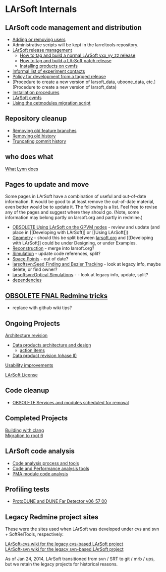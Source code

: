 # LArSoft Internals



## LArSoft code management and distribution

-   [Adding or removing users](Adding_or_removing_users)
-   Administrative scripts will be kept in the larreltools repository.
-   [LArSoft release management](LArSoft_release_management)
    -   [How to tag and build a normal LArSoft vxx_yy_zz release](How_to_tag_and_build_a_LArSoft_vx_yy_zz_release)
    -   [How to tag and build a LArSoft patch release](How_to_tag_and_build_a_LArSoft_patch_release)
    -   [Installing products on cvmfs](Installing_products_on_cvmfs)
-   [Informal list of experiment contacts](Informal_list_of_experiment_contacts)
-   [Policy for development from a tagged release](Policy_for_development_from_a_tagged_release)
-   [Procedure to create a new version of larsoft_data, uboone_data, etc.](Procedure to create a new version of larsoft_data)
-   [Installation procedures](Installation_procedures)
-   [LArSoft cvmfs](LArSoft_cvmfs)
-   [Using the cetmodules migration script](Using_the_cetmodules_migration_script)

## Repository cleanup

-   [Removing old feature branches](Removing_old_feature_branches)
-   [Removing old history](Removing_old_history)
-   [Truncating commit history](Truncating_commit_history)

## who does what

[What Lynn does](What_Lynn_does)

## Pages to update and move

Some pages in LArSoft have a combination of useful and out-of-date information. It would be good to at least remove the out-of-date material, even better would be to update it. The following is a list. Feel free to revise any of the pages and suggest where they should go. (Note, some information may belong partly on larsoft.org and partly in redmine.)

-   [OBSOLETE Using LArSoft on the GPVM nodes](OBSOLETE_Using_LArSoft_on_the_GPVM_nodes) - review and update (and place in \[\[Developing with LArSoft\]\] or \[\[Using LArSoft\]\])
-   [Geometry](Geometry) - should this be split between [larsoft.org](https://larsoft.org/important-concepts-in-larsoft/geometry/) and \[\[Developing with LArSoft\]\] could be under Designing, or under Examples.
-   [Reconstruction](Reconstruction) - merge into larsoft.org?
-   [Simulation](Simulation) - update code references, split?
-   [Space Points](Space_Points) - out of date?
-   [larsoftsvn:Seed Finding and Bezier Tracking](https://cdcvs.fnal.gov/redmine/projects/larsoftsvn/wiki/Seed_Finding_and_Bezier_Tracking) - look at legacy info, maybe delete, or find owner?
-   [larsoftsvn:Optical Simulations](https://cdcvs.fnal.gov/redmine/projects/larsoftsvn/wiki/Optical_Simulations) - - look at legacy info, update, split?
-   [dependencies](dependencies)

## [OBSOLETE FNAL Redmine tricks](OBSOLETE_FNAL_Redmine_tricks)

-   replace with github wiki tips?

## Ongoing Projects

[Architecture revision](Architecture_revision)

-   [Data products architecture and design](Data_products_architecture_and_design)
    -   [action items](DataProductsArchitectureActionItems)
-   [Data product revision (phase II)](Data_product_revision_(phase_II))

[Usability improvements](Usability_improvements)

[LArSoft License](LArSoft_License)

## Code cleanup

-   [OBSOLETE Services and modules scheduled for removal](OBSOLETE_Services_and_modules_scheduled_for_removal)

## Completed Projects

[Building with clang](Building_with_clang)  
[Migration to root 6](Migration_to_root_6)

## LArSoft code analysis

-   [Code analysis process and tools](Code_analysis_process_and_tools)
-   [Code and Performance analysis tools](Code_and_Performance_analysis_tools)
-   [PMA module code analysis](PMA_module_code_analysis)

## Profiling tests

-   [ProtoDUNE and DUNE Far Detector v06_57_00](ProtoDUNE_and_DUNE_Far_Detector_v06_57_00)

## Legacy Redmine project sites

These were the sites used when LArSoft was developed under cvs and svn + SoftRelTools, respectively:

[ LArSoft-cvs wiki for the legacy cvs-based LArSoft project](https://cdcvs.fnal.gov/redmine/projects/larsoft-cvs/wiki/)  
[ LArSoft-svn wiki for the legacy svn-based LArSoft project](https://cdcvs.fnal.gov/redmine/projects/larsoftsvn/wiki/)

As of Jan 24, 2014, LArSoft transitioned from svn / SRT to git / mrb / ups, but we retain the legacy projects for historical reasons.
